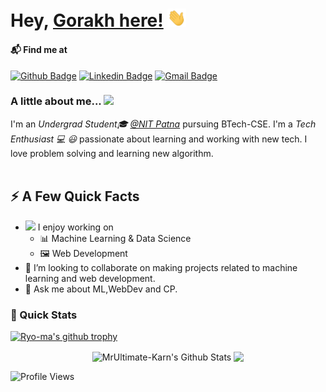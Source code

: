 <h1>Hey, <a href="https://github.com/MrUltimate-Karn">Gorakh here!</a> <img src="https://raw.githubusercontent.com/ABSphreak/ABSphreak/master/gifs/Hi.gif" width="30px"></h1>

<!--
*MrUltimate-Karn/MrUltimate-Karn* is a ✨ special ✨ repository because its `README.md` (this file) appears on your GitHub profile.

Here are some ideas to get you started:

- 🔭 I’m currently working on ...
- 🌱 I’m currently learning ...
- 👯 I’m looking to collaborate on ...
- 🤔 I’m looking for help with ...
- 💬 Ask me about ...
- 📫 How to reach me: ...
- 😄 Pronouns: ...
- ⚡ Fun fact: ...
-->
#### 📬 Find me at
[![Github Badge](http://img.shields.io/badge/-Github-black?style=flat-square&logo=github&link=https://github.com/Gorakh-Gupta/)](https://github.com/Gorakh-Gupta/) 
[![Linkedin Badge](https://img.shields.io/badge/-LinkedIn-blue?style=flat-square&logo=Linkedin&logoColor=white&link=https://www.linkedin.com/mwlite/in/gorakh-gupta-b893171a0)](https://www.linkedin.com/mwlite/in/gorakh-gupta-b893171a0)
[![Gmail Badge](https://img.shields.io/badge/-Gmail-d14836?style=flat-square&logo=Gmail&logoColor=white&link=mailto:karnkumarsingh0000@gmail.com)](mailto:karnkumarsingh0000@gmail.com)

### A little about me...  <img src="https://media.giphy.com/media/VgCDAzcKvsR6OM0uWg/giphy.gif" width="50"> 
I'm an *Undergrad Student🎓 [@NIT Patna](https://www.nitp.ac.in)* pursuing BTech-CSE. I'm a *Tech Enthusiast 💻 😃* passionate about learning and working with new tech.
I love problem solving and learning new algorithm.<br/><br/>


## ⚡ A Few Quick Facts


- <img src="https://media.giphy.com/media/WUlplcMpOCEmTGBtBW/giphy.gif" width="30">  I enjoy working on
  - 📊 Machine Learning & Data Science
  - 🖼 Web Development
- 👯 I’m looking to collaborate on making  projects related to machine learning and web development. 
- 💬 Ask me about ML,WebDev and CP.

### 🚀 Quick Stats
[![Ryo-ma's github trophy](https://github-profile-trophy.vercel.app/?username=MrUltimate-Karn&row=1)](https://github.com/ryo-ma/github-profile-trophy)<br>
<p align="center">
<img align="center" src="https://github-readme-stats.vercel.app/api?username=MrUltimate-Karn&show_icons=true&line_height=21&theme=react" alt="MrUltimate-Karn's Github Stats" />
<img align="center" src="https://github-readme-stats.vercel.app/api/top-langs/?username=MrUltimate-Karn&theme=react&line_height=27&layout=compact" />
</p>

![Profile Views](https://komarev.com/ghpvc/?username=MrUltimate-Karn)
